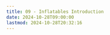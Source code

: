 ```yaml
---
title: 09 - Inflatables Introduction
date: 2024-10-28T09:00:00
lastmod: 2024-10-28T20:32:16
---
```


